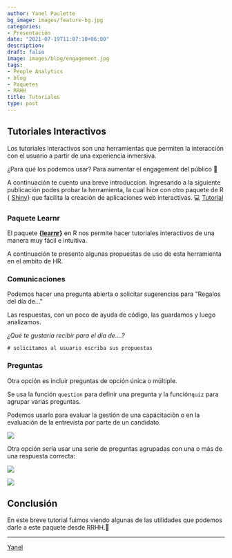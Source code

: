 ```yaml
---
author: Yanel Paulette
bg_image: images/feature-bg.jpg
categories:
- Presentación
date: "2021-07-19T11:07:10+06:00"
description: 
draft: false
image: images/blog/engagement.jpg
tags:
- People Analytics
- blog
- Paquetes
- RRHH
title: Tutoriales 
type: post
---
```


## Tutoriales Interactivos

Los tutoriales interactivos son una herramientas que permiten la interacción con el usuario a partir de una experiencia inmersiva.

¿Para qué los podemos usar? Para aumentar el engagement del público 🤩

A continuación te cuento una breve introduccion. Ingresando a la siguiente publicación podes probar la herramienta, la cual hice con otro paquete de R { [Shiny](https://shiny.rstudio.com/)} que facilita la creación de aplicaciones web interactivas. 💻 [Tutorial](https://yanelpaulette.shinyapps.io/Tutorial_Interactivo/)

### Paquete Learnr

El paquete **{[learnr](https://rstudio.github.io/learnr/)}** en R nos permite hacer tutoriales interactivos de una manera muy fácil e intuitiva.

A continuación te presento algunas propuestas de uso de esta herramienta en el ambito de HR.

### Comunicaciones

Podemos hacer una pregunta abierta o solicitar sugerencias para "Regalos del día de..."

Las respuestas, con un poco de ayuda de código, las guardamos y luego analizamos.

*¿Qué te gustaría recibir para el día de....?*

```{r dos-mas-dos, exercise=TRUE}
# solicitamos al usuario escriba sus propuestas

```

### Preguntas

Otra opción es incluir preguntas de opción única o múltiple.

Se usa la función `question` para definir una pregunta y la función`quiz` para agrupar varias preguntas.

Podemos usarlo para evaluar la gestión de una capácitación o en la evaluación de la entrevista por parte de un candidato.

![](/images/blog/preg1.JPG)

Otra opción sería usar una serie de preguntas agrupadas con una o más de una respuesta correcta:

![](/images/blog/preg2.JPG)

![](/images/blog/preg3.JPG)

## Conclusión

En este breve tutorial fuimos viendo algunas de las utilidades que podemos darle a este paquete desde RRHH.🚀

------------------------------------------------------------------------

[Yanel](https://yanelpaulette.netlify.app/)
